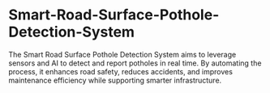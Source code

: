# Smart-Road-Surface-Pothole-Detection-System
The Smart Road Surface Pothole Detection System aims to leverage sensors and AI to detect and report potholes in real time. By automating the process, it enhances road safety, reduces accidents, and improves maintenance efficiency while supporting smarter infrastructure.
